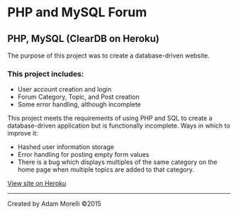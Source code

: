 # PHP and MySQL Forum
## PHP, MySQL (ClearDB on Heroku)
The purpose of this project was to create a database-driven website.
### This project includes: 
* User account creation and login
* Forum Category, Topic, and Post creation
* Some error handling, although incomplete

This project meets the requirements of using PHP and SQL to create a database-driven application but is functionally incomplete.
Ways in which to improve it:
* Hashed user information storage
* Error handling for posting empty form values
* There is a bug which displays multiples of the same category on the home page when multiple topics are added to that category.

[View site on Heroku](https://php-forum.herokuapp.com/index.php)
___
Created by Adam Morelli ©2015